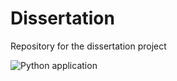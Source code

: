 # Dissertation
Repository for the dissertation project

![Python application](https://github.com/NadiaCarvalho/Dissertation/workflows/Python%20application/badge.svg?branch=master)
